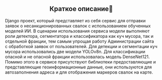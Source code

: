 ## <div align="center">Краткое описание📑</div>
<p>
  Django проект, который представляет из себя сервис для отправки заявок о несанкционированных свалок с использованием обученных моделей ИИ.
  В сценарии использования сервиса модели выполняют роли детектора, сегментатора и классификатора как куч мусора, так и отдельной фракции, тем самым упрощая работу Администрации сайта с       обработкой заявок от пользователей.
Для детекции и сегментации куч мусора использовались две модели YOLOv8n.
Для классификации опасной и не опасной фракции использовалась модель DenseNet121.
Помимо этого в сервисе присутствуют библиотеки предоставляющие и представляющие геоинформационные данные, они используются для автозаполнения адреса и для отображения маркеров свалок на карте. 
</p>
